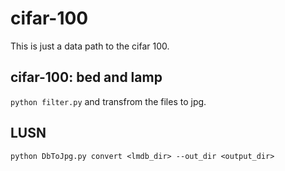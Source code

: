 # cifar-100

This is just a data path to the cifar 100. 

## cifar-100: bed and lamp
`python filter.py` and transfrom the files to jpg.
## LUSN
`python DbToJpg.py convert <lmdb_dir> --out_dir <output_dir>`
